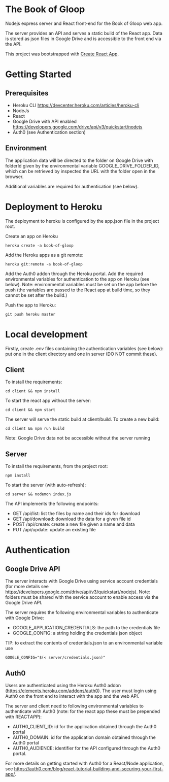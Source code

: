 # The Book of Gloop

Nodejs express server and React front-end for the Book of Gloop web app.

The server provides an API and serves a static build of the React app. Data is stored as json files in Google Drive and is accessible to the front end via the API.

This project was bootstrapped with [Create React App](https://github.com/facebook/create-react-app).

# Getting Started

## Prerequisites

- Heroku CLI https://devcenter.heroku.com/articles/heroku-cli
- NodeJs
- React
- Google Drive with API enabled https://developers.google.com/drive/api/v3/quickstart/nodejs
- Auth0 (see Authentication section)

## Environment

The application data will be directed to the folder on Google Drive with folderId given by the environmental variable GOOGLE_DRIVE_FOLDER_ID, which can be retrieved by inspected the URL with the folder open in the browser.

Additional variables are required for authentication (see below).

# Deployment to Heroku

The deployment to heroku is configured by the app.json file in the project root.

Create an app on Heroku

`heroku create -a book-of-gloop`

Add the Heroku apps as a git remote:

`heroku git:remote -a book-of-gloop`

Add the Auth0 addon through the Heroku portal. Add the required environmental variables for authentication to the app on Heroku (see below). Note: environmental variables must be set on the app before the push (the variables are passed to the React app at build time, so they cannot be set after the build.)

Push the app to Heroku:

`git push heroku master`

# Local development

Firstly, create .env files containing the authentication variables (see below): put one in the client directory and one in server (DO NOT commit these).

## Client

To install the requirements:

`cd client && npm install`

To start the react app without the server:

`cd client && npm start`

The server will serve the static build at client/build. To create a new build:

`cd client && npm run build`

Note: Google Drive data not be accessible without the server running

## Server

To install the requirements, from the project root:

`npm install`

To start the server (with auto-refresh):

`cd server && nodemon index.js`

The API implements the following endpoints:

- GET /api/list: list the files by name and their ids for download
- GET /api/download: download the data for a given file id
- POST /api/create: create a new file given a name and data
- PUT /api/update: update an existing file

# Authentication

## Google Drive API

The server interacts with Google Drive using service account credentials (for more details see https://developers.google.com/drive/api/v3/quickstart/nodejs). Note: folders must be shared with the service account to enable access via the Google Drive API.

The server requires the following environmental variables to authenticate with Google Drive:

- GOOGLE_APPLICATION_CREDENTIALS: the path to the credentials file
- GOOGLE_CONFIG: a string holding the credentials json object

TIP: to extract the contents of credentials.json to an environmental variable use

`GOOGLE_CONFIG="$(< server/credentials.json)"`

## Auth0

Users are authenticated using the Heroku Auth0 addon (https://elements.heroku.com/addons/auth0). The user must login using Auth0 on the front end to interact with the app and the web API.

The server and client need to following environmental variables to authenticate with Auth0 (note: for the react app these must be prepended with REACT*APP*):

- AUTH0_CLIENT_ID: id for the application obtained through the Auth0 portal
- AUTH0_DOMAIN: id for the application domain obtained through the Auth0 portal
- AUTH0_AUDIENCE: identifier for the API configured through the Auth0 portal.

For more details on getting started with Auth0 for a React/Node application, see https://auth0.com/blog/react-tutorial-building-and-securing-your-first-app/.
